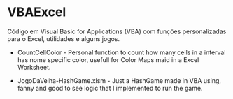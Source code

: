 # VBAExcel
Código em Visual Basic for Applications (VBA) com funções personalizadas para o Excel, utilidades e alguns jogos.


- CountCellColor - Personal function to count how many cells in a interval has nome specific color, usefull for Color Maps maid in a Excel Worksheet.

- JogoDaVelha-HashGame.xlsm - Just a HashGame made in VBA using, fanny and good to see logic that I implemented to run the game.
